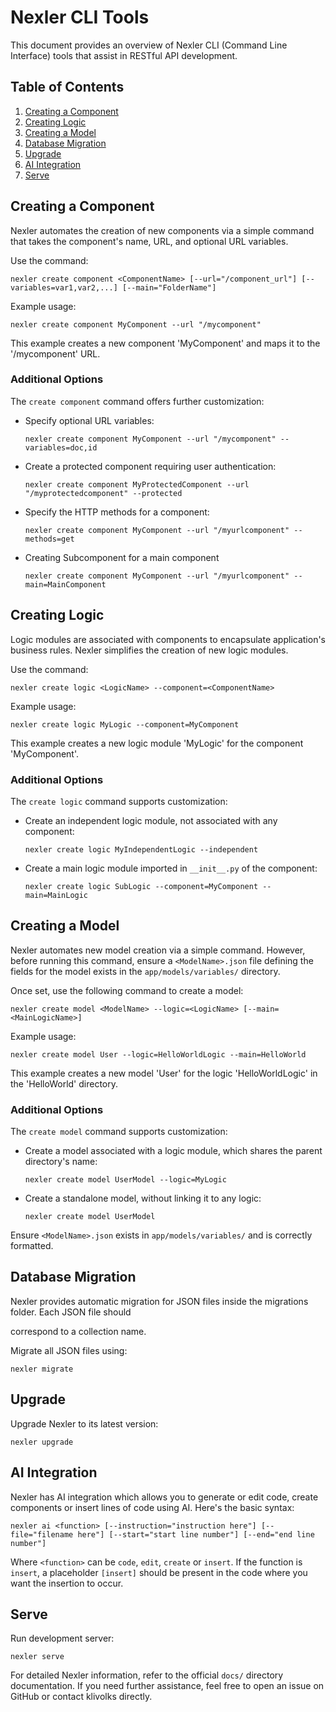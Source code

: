 # Nexler CLI Tools

This document provides an overview of Nexler CLI (Command Line Interface) tools that assist in RESTful API development. 

## Table of Contents
1. [Creating a Component](#creating-a-component)
2. [Creating Logic](#creating-logic)
3. [Creating a Model](#creating-a-model)
4. [Database Migration](#database-migration)
5. [Upgrade](#upgrade)
6. [AI Integration](#ai-integration)
7. [Serve](#serve)


## Creating a Component

Nexler automates the creation of new components via a simple command that takes the component's name, URL, and optional URL variables.

Use the command:

```shell
nexler create component <ComponentName> [--url="/component_url"] [--variables=var1,var2,...] [--main="FolderName"]
```

Example usage:

```shell
nexler create component MyComponent --url "/mycomponent"
```

This example creates a new component 'MyComponent' and maps it to the '/mycomponent' URL.

### Additional Options

The `create component` command offers further customization:

- Specify optional URL variables:

    ```shell
    nexler create component MyComponent --url "/mycomponent" --variables=doc,id
    ```

- Create a protected component requiring user authentication:

    ```shell
    nexler create component MyProtectedComponent --url "/myprotectedcomponent" --protected
    ```

- Specify the HTTP methods for a component:

    ```shell
    nexler create component MyComponent --url "/myurlcomponent" --methods=get
    ```
- Creating Subcomponent for a main component

    ```shell
  nexler create component MyComponent --url "/myurlcomponent" --main=MainComponent
  ```
## Creating Logic

Logic modules are associated with components to encapsulate application's business rules. Nexler simplifies the creation of new logic modules.

Use the command:

```shell
nexler create logic <LogicName> --component=<ComponentName>
```

Example usage:

```shell
nexler create logic MyLogic --component=MyComponent
```

This example creates a new logic module 'MyLogic' for the component 'MyComponent'.

### Additional Options

The `create logic` command supports customization:

- Create an independent logic module, not associated with any component:

    ```shell
    nexler create logic MyIndependentLogic --independent
    ```
    
- Create a main logic module imported in `__init__.py` of the component:

    ```shell
    nexler create logic SubLogic --component=MyComponent --main=MainLogic
    ```
    
## Creating a Model

Nexler automates new model creation via a simple command. However, before running this command, ensure a `<ModelName>.json` file defining the fields for the model exists in the `app/models/variables/` directory.

Once set, use the following command to create a model:

```shell
nexler create model <ModelName> --logic=<LogicName> [--main=<MainLogicName>]
```

Example usage:

```shell
nexler create model User --logic=HelloWorldLogic --main=HelloWorld
```

This example creates a new model 'User' for the logic 'HelloWorldLogic' in the 'HelloWorld' directory.

### Additional Options

The `create model` command supports customization:

- Create a model associated with a logic module, which shares the parent directory's name:

    ```shell
    nexler create model UserModel --logic=MyLogic
    ```

- Create a standalone model, without linking it to any logic:

    ```shell
    nexler create model UserModel
    ```

Ensure `<ModelName>.json` exists in `app/models/variables/` and is correctly formatted.

## Database Migration

Nexler provides automatic migration for JSON files inside the migrations folder. Each JSON file should

 correspond to a collection name.

Migrate all JSON files using:

```shell
nexler migrate
```

## Upgrade

Upgrade Nexler to its latest version:

```shell
nexler upgrade
```

## AI Integration

Nexler has AI integration which allows you to generate or edit code, create components or insert lines of code using AI. Here's the basic syntax:

```shell
nexler ai <function> [--instruction="instruction here"] [--file="filename here"] [--start="start line number"] [--end="end line number"]
```

Where `<function>` can be `code`, `edit`, `create` or `insert`. If the function is `insert`, a placeholder `[insert]` should be present in the code where you want the insertion to occur.

## Serve

Run development server:

```shell
nexler serve
```

For detailed Nexler information, refer to the official `docs/` directory documentation. If you need further assistance, feel free to open an issue on GitHub or contact klivolks directly.